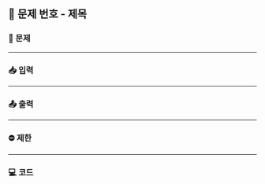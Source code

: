 ## 📝 문제 번호 - 제목

### 📌 문제


---

### 📥 입력


---

### 📤 출력


---

### ⛔ 제한  


---

### 💻 코드
```c

```
